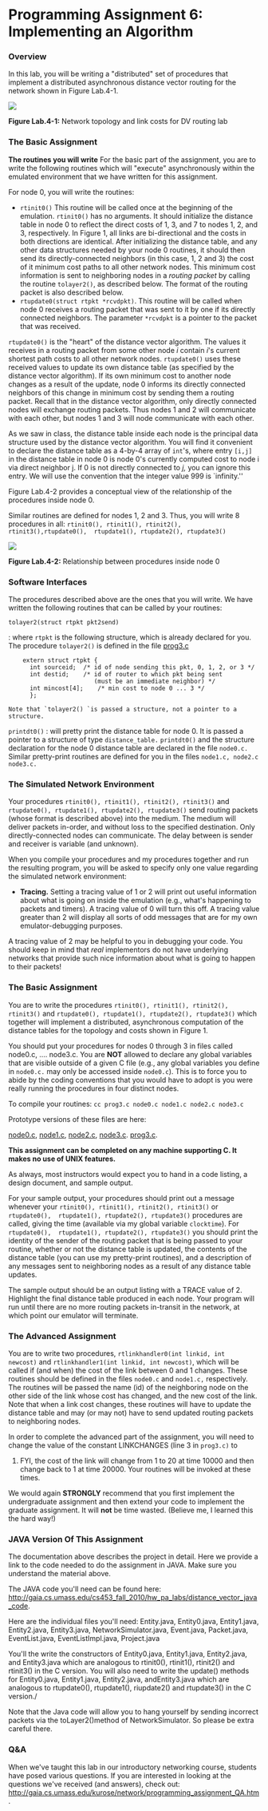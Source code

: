 Programming Assignment 6: Implementing an Algorithm
===================================================

### Overview

In this lab, you will be writing a "distributed" set of procedures
that implement a distributed asynchronous distance vector routing for
the network shown in Figure Lab.4-1.

![](images/pa3fig1.gif)

**Figure Lab.4-1:** Network topology and link costs for DV routing lab

### The Basic Assignment

**The routines you will write** For the basic part of the assignment,
you are to write the following routines which will "execute"
asynchronously within the emulated environment that we have written for
this assignment.

For node 0, you will write the routines:

-   `rtinit0()` This routine will be called once at the beginning of the
    emulation. `rtinit0()` has no arguments. It should initialize the
    distance table in node 0 to reflect the direct costs of 1, 3, and 7
    to nodes 1, 2, and 3, respectively. In Figure 1, all links are
    bi-directional and the costs in both directions are identical. After
    initializing the distance table, and any other data structures
    needed by your node 0 routines, it should then send its
    directly-connected neighbors (in this case, 1, 2 and 3) the cost of
    it minimum cost paths to all other network nodes. This minimum cost
    information is sent to neighboring nodes in a *routing packet* by
    calling the routine `tolayer2()`, as described below. The format of
    the routing packet is also described below.
-   `rtupdate0(struct rtpkt *rcvdpkt)`. This routine will be called when
    node 0 receives a routing packet that was sent to it by one if its
    directly connected neighbors. The parameter `*rcvdpkt` is a pointer
    to the packet that was received.

`rtupdate0()` is the "heart" of the distance vector algorithm. The
values it receives in a routing packet from some other node *i* contain
*i*'s current shortest path costs to all other network nodes.
`rtupdate0()` uses these received values to update its own distance
table (as specified by the distance vector algorithm). If its own
minimum cost to another node changes as a result of the update, node 0
informs its directly connected neighbors of this change in minimum cost
by sending them a routing packet. Recall that in the distance vector
algorithm, only directly connected nodes will exchange routing packets.
Thus nodes 1 and 2 will communicate with each other, but nodes 1 and 3
will node communicate with each other.

As we saw in class, the distance table inside each node is the principal
data structure used by the distance vector algorithm. You will find it
convenient to declare the distance table as a 4-by-4 array of `int`'s,
where entry `[i,j] `in the distance table in node 0 is node 0's
currently computed cost to node i via direct neighbor j. If 0 is not
directly connected to *j,* you can ignore this entry. We will use the
convention that the integer value 999 is `infinity.''

Figure Lab.4-2 provides a conceptual view of the relationship of the
procedures inside node 0.

Similar routines are defined for nodes 1, 2 and 3. Thus, you will write
8 procedures in all:
`rtinit0(), rtinit1(), rtinit2(), rtinit3(),rtupdate0(),  rtupdate1(), rtupdate2(), rtupdate3()`

![](images/pa3fig2.gif)

**Figure Lab.4-2:** Relationship between procedures inside node 0

### Software Interfaces

The procedures described above are the ones that you will write. We have
written the following routines that can be called by your routines:

`tolayer2(struct rtpkt pkt2send)`

:   where `rtpkt` is the following structure, which is already declared
    for you. The procedure `tolayer2()` is defined in the file
    [prog3.c](http://gaia.cs.umass.edu/kurose/network/prog3.c)

        extern struct rtpkt {
          int sourceid;  /* id of node sending this pkt, 0, 1, 2, or 3 */
          int destid;    /* id of router to which pkt being sent
                            (must be an immediate neighbor) */
          int mincost[4];    /* min cost to node 0 ... 3 */
          };

    Note that `tolayer2() `is passed a structure, not a pointer to a
    structure.

`printdt0()`
:   will pretty print the distance table for node 0. It is passed a
    pointer to a structure of type `distance_table.` `printdt0()` and
    the structure declaration for the node 0 distance table are declared
    in the file `node0.c.` Similar pretty-print routines are defined for
    you in the files `node1.c, node2.c node3.c.`

### The Simulated Network Environment

Your procedures `rtinit0(), rtinit1(), rtinit2(), rtinit3()` and
`rtupdate0(), rtupdate1(), rtupdate2(), rtupdate3()` send routing
packets (whose format is described above) into the medium. The medium
will deliver packets in-order, and without loss to the specified
destination. Only directly-connected nodes can communicate. The delay
between is sender and receiver is variable (and unknown).

When you compile your procedures and my procedures together and run the
resulting program, you will be asked to specify only one value regarding
the simulated network environment:

-   **Tracing.** Setting a tracing value of 1 or 2 will print out useful
    information about what is going on inside the emulation (e.g.,
    what's happening to packets and timers). A tracing value of 0 will
    turn this off. A tracing value greater than 2 will display all sorts
    of odd messages that are for my own emulator-debugging purposes.

A tracing value of 2 may be helpful to you in debugging your code. You
should keep in mind that *real* implementors do not have underlying
networks that provide such nice information about what is going to
happen to their packets!

### The Basic Assignment

You are to write the procedures `rtinit0(), rtinit1(), rtinit2(),  rtinit3()` and
`rtupdate0(), rtupdate1(), rtupdate2(), rtupdate3()` which together will
implement a distributed, asynchronous computation of the distance tables
for the topology and costs shown in Figure 1.

You should put your procedures for nodes 0 through 3 in files called
node0.c, .... node3.c. You are **NOT** allowed to declare any global
variables that are visible outside of a given C file (e.g., any global
variables you define in `node0.c.` may only be accessed inside
`node0.c`). This is to force you to abide by the coding conventions that
you would have to adopt is you were really running the procedures in
four distinct nodes.

To compile your routines: `cc prog3.c node0.c node1.c node2.c node3.c`

Prototype versions of these files are here:

[node0.c](http://gaia.cs.umass.edu/kurose/network/node0.c),
[node1.c](http://gaia.cs.umass.edu/kurose/network/node1.c),
[node2.c](http://gaia.cs.umass.edu/kurose/network/node2.c),
[node3.c](http://gaia.cs.umass.edu/kurose/network/node3.c).
[prog3.c](http://gaia.cs.umass.edu/kurose/network/prog3.c).

**This assignment can be completed on any machine supporting C. It makes
no use of UNIX features.**

As always, most instructors would expect you to hand in a code listing,
a design document, and sample output.

For your sample output, your procedures should print out a message
whenever your `rtinit0(), rtinit1(), rtinit2(), rtinit3()` or
`rtupdate0(),  rtupdate1(), rtupdate2(), rtupdate3()` procedures are
called, giving the time (available via my global variable `clocktime`).
For `rtupdate0(),  rtupdate1(), rtupdate2(), rtupdate3()` you should
print the identity of the sender of the routing packet that is being
passed to your routine, whether or not the distance table is updated,
the contents of the distance table (you can use my pretty-print
routines), and a description of any messages sent to neighboring nodes
as a result of any distance table updates.

The sample output should be an output listing with a TRACE value of 2.
Highlight the final distance table produced in each node. Your program
will run until there are no more routing packets in-transit in the
network, at which point our emulator will terminate.

### The Advanced Assignment

You are to write two procedures,
`rtlinkhandler0(int linkid, int  newcost)` and
`rtlinkhandler1(int linkid, int newcost)`, which will be called if (and
when) the cost of the link between 0 and 1 changes. These routines
should be defined in the files `node0.c` and `node1.c,` respectively.
The routines will be passed the name (id) of the neighboring node on the
other side of the link whose cost has changed, and the new cost of the
link. Note that when a link cost changes, these routines will have to
update the distance table and may (or may not) have to send updated
routing packets to neighboring nodes.

In order to complete the advanced part of the assignment, you will need
to change the value of the constant LINKCHANGES (line 3 in `prog3.c)` to
1. FYI, the cost of the link will change from 1 to 20 at time 10000 and
then change back to 1 at time 20000. Your routines will be invoked at
these times.

We would again **STRONGLY** recommend that you first implement the
undergraduate assignment and then extend your code to implement the
graduate assignment. It will **not** be time wasted. (Believe me, I
learned this the hard way!)

### JAVA Version Of This Assignment

The documentation above describes the project in detail. Here we
provide a link to the code needed to do the assignment in JAVA. Make
sure you understand the material above.

The JAVA code you'll need can be found here:
<http://gaia.cs.umass.edu/cs453_fall_2010/hw_pa_labs/distance_vector_java_code>.

Here are the individual files you'll need: Entity.java, Entity0.java,
Entity1.java, Entity2.java, Entity3.java, NetworkSimulator.java,
Event.java, Packet.java, EventList.java, EventListImpl.java,
Project.java

You'll the write the constructors of Entity0.java, Entity1.java,
Entity2.java, and Entity3.java which are analogous to rtinit0(),
rtinit1(), rtinit2() and rtinit3() in the C version. You will also need
to write the update() methods for Entity0.java, Entity1.java,
Entity2.java, andEntity3.java which are analogous to rtupdate0(),
rtupdate1(), riupdate2() and rtupdate3() in the C version./

Note that the Java code will allow you to hang yourself by sending
incorrect packets via the toLayer2()method of NetworkSimulator. So
please be extra careful there.

### Q&A

When we've taught this lab in our introductory networking course,
students have posed various questions. If you are interested in looking
at the questions we've received (and answers), check out:
<http://gaia.cs.umass.edu/kurose/network/programming_assignment_QA.htm>.
